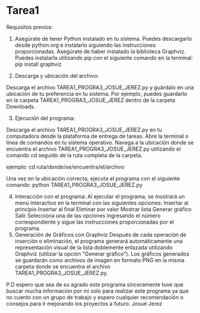 # Tarea1
Requisitos previos:

1. Asegúrate de tener Python instalado en tu sistema. Puedes descargarlo desde python.org e instalarlo siguiendo las instrucciones proporcionadas.
Asegúrate de haber instalado la biblioteca Graphviz. Puedes instalarla utilizando pip con el siguiente comando en la terminal:
pip install graphviz

2. Descarga y ubicación del archivo:

Descarga el archivo TAREA1_PROGRA3_JOSUE_JEREZ.py y guárdalo en una ubicación de tu preferencia en tu sistema. Por ejemplo, puedes guardarlo en la carpeta TAREA1_PROGRA3_JOSUE_JEREZ dentro de la carpeta Downloads.

3. Ejecución del programa:

Descarga el archivo TAREA1_PROGRA3_JOSUE_JEREZ.py en tu computadora desde la plataforma de entrega de tareas.
Abre la terminal o línea de comandos en tu sistema operativo.
Navega a la ubicación donde se encuentra el archivo TAREA1_PROGRA3_JOSUE_JEREZ.py utilizando el comando cd seguido de la ruta completa de la carpeta.

ejemplo: cd ruta/donde/se/encuentra/el/archivo

Una vez en la ubicación correcta, ejecuta el programa con el siguiente comando:
python TAREA1_PROGRA3_JOSUE_JEREZ.py

4. Interacción con el programa:
   Al ejecutar el programa, se mostrará un menú interactivo en la terminal con las siguientes opciones:
  Insertar al principio
  Insertar al final
  Eliminar por valor
  Mostrar lista
  Generar gráfico
  Salir
  Selecciona una de las opciones ingresando el número correspondiente y sigue las instrucciones proporcionadas por el programa.
6. Generación de Gráficos con Graphviz
  Después de cada operación de inserción o eliminación, el programa generará automáticamente una representación visual de la lista doblemente enlazada utilizando Graphviz (utilizar la opción "Generar gráfico").
  Los gráficos generados se guardarán como archivos de imagen en formato PNG en la misma carpeta donde se encuentra el archivo TAREA1_PROGRA3_JOSUE_JEREZ.py.

P.D espero que sea de su agrado este programa sinceramente tuve que buscar mucha información por mi solo para realizar este programa ya que no cuento con un grupo de trabajo y espero cualquier recomendación o consejos para ir mejorando los proyectos a futuro. Josué Jerez
